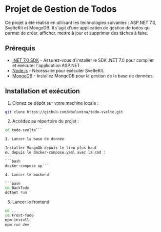 # Projet de Gestion de Todos

Ce projet a été réalisé en utilisant les technologies suivantes : ASP.NET 7.0, SvelteKit et MongoDB. Il s'agit d'une application de gestion de todos qui permet de créer, afficher, mettre à jour et supprimer des tâches à faire.

## Prérequis

- [.NET 7.0 SDK](https://dotnet.microsoft.com/download/dotnet/7.0) - Assurez-vous d'installer le SDK .NET 7.0 pour compiler et exécuter l'application ASP.NET.
- [Node.js](https://nodejs.org/) - Nécessaire pour exécuter SvelteKit.
- [MongoDB](https://www.mongodb.com/try/download/community) - Installez MongoDB pour la gestion de la base de données.

## Installation et exécution

1. Clonez ce dépôt sur votre machine locale :

```bash
git clone https://github.com/Noxlumina/todo-svelte.git
```


2. Accédez au répertoire du projet :

```bash
cd todo-svelte```

3. Lancer la base de donnée

Installer MongoDb depuis le lien plus haut
ou depuis le docker-compose.yaml avec la cmd :

```bash
docker-compose up```

4. Lancer le backend

```bash
cd BackTodo
dotnet run
```

5. Lancer le frontend

```bash
cd ..
cd Front-Todo
npm install
npm run dev
```
